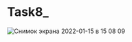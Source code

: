 # Task8_
![Снимок экрана 2022-01-15 в 15 08 09](https://user-images.githubusercontent.com/90615129/149621316-d35e8a98-5848-46e6-a705-6bc03c874f1e.png)
